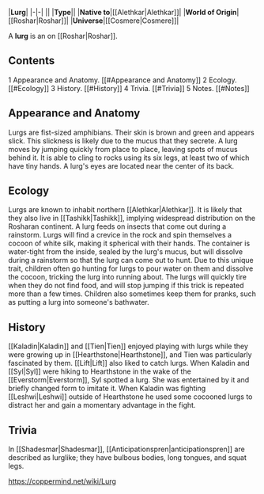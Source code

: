 |**Lurg**|
|-|-|
||
|**Type**||
|**Native to**|[[Alethkar\|Alethkar]]|
|**World of Origin**|[[Roshar\|Roshar]]|
|**Universe**|[[Cosmere\|Cosmere]]|

A **lurg** is an  on [[Roshar\|Roshar]].

## Contents

1 Appearance and Anatomy. [[#Appearance and Anatomy]] 
2 Ecology. [[#Ecology]] 
3 History. [[#History]] 
4 Trivia. [[#Trivia]] 
5 Notes. [[#Notes]] 


## Appearance and Anatomy
Lurgs are fist-sized amphibians. Their skin is brown and green and appears slick. This slickness is likely due to the mucus that they secrete. A lurg moves by jumping quickly from place to place, leaving spots of mucus behind it. It is able to cling to rocks using its six legs, at least two of which have tiny hands. A lurg's eyes are located near the center of its back.

## Ecology
Lurgs are known to inhabit northern [[Alethkar\|Alethkar]]. It is likely that they also live in [[Tashikk\|Tashikk]], implying widespread distribution on the Rosharan continent.
A lurg feeds on insects that come out during a rainstorm. Lurgs will find a crevice in the rock and spin themselves a cocoon of white silk, making it spherical with their hands. The container is water-tight from the inside, sealed by the lurg's mucus, but will dissolve during a rainstorm so that the lurg can come out to hunt.
Due to this unique trait, children often go hunting for lurgs to pour water on them and dissolve the cocoon, tricking the lurg into running about. The lurgs will quickly tire when they do not find food, and will stop jumping if this trick is repeated more than a few times. Children also sometimes keep them for pranks, such as putting a lurg into someone's bathwater.

## History
[[Kaladin\|Kaladin]] and [[Tien\|Tien]] enjoyed playing with lurgs while they were growing up in [[Hearthstone\|Hearthstone]], and Tien was particularly fascinated by them. [[Lift\|Lift]] also liked to catch lurgs.
When Kaladin and [[Syl\|Syl]] were hiking to Hearthstone in the wake of the [[Everstorm\|Everstorm]], Syl spotted a lurg. She was entertained by it and briefly changed form to imitate it.
When Kaladin was fighting [[Leshwi\|Leshwi]] outside of Hearthstone he used some cocooned lurgs to distract her and gain a momentary advantage in the fight.

## Trivia
In [[Shadesmar\|Shadesmar]], [[Anticipationspren\|anticipationspren]] are described as lurglike; they have bulbous bodies, long tongues, and squat legs.


https://coppermind.net/wiki/Lurg